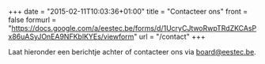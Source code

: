 +++
date = "2015-02-11T10:03:36+01:00"
title = "Contacteer ons"
front = false
formurl = "https://docs.google.com/a/eestec.be/forms/d/1UcryCJtwoRwpTRdZKCAsPx86uASyJOnEA9NFKblKYEs/viewform"
url = "/contact"
+++

Laat hieronder een berichtje achter of contacteer ons via <board@eestec.be>.
